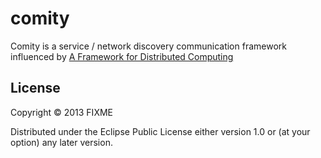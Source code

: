 # comity

Comity is a service / network discovery communication framework influenced by [A Framework for Distributed Computing](http://zguide.zeromq.org/lua:chapter8)

## License

Copyright © 2013 FIXME

Distributed under the Eclipse Public License either version 1.0 or (at
your option) any later version.
